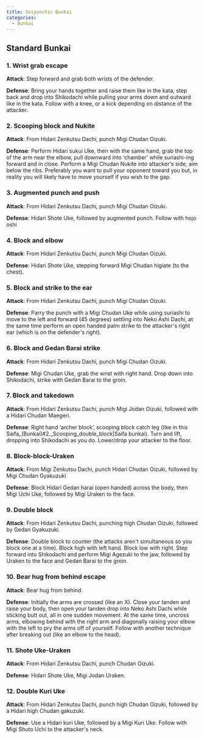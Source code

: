 ```yaml
---
title: Seiyunchin Bunkai
categories:
  - Bunkai
---
```


## Standard Bunkai

### 1. Wrist grab escape

**Attack**: Step forward and grab both wrists of the defender.

**Defense**: Bring your hands together and raise them like in the kata, step back and drop into Shikodachi while pulling your arms down and outward like in the kata. Follow with a knee, or a kick depending on distance of the attacker.

### 2. Scooping block and Nukite

**Attack**: From Hidari Zenkutsu Dachi, punch Migi Chudan Oizuki.

**Defense**: Perform Hidari sukui Uke, then with the same hand, grab the top of the arm near the elbow, pull downward into ‘chamber’ while suriashi-ing forward and in close. Perform a Migi Chudan Nukite into attacker's side, aim below the ribs. Preferably you want to pull your opponent toward you but, in reality you will likely have to move yourself if you wish to the gap.

### 3. Augmented punch and push

**Attack**: From Hidari Zenkutsu Dachi, punch Migi Chudan Oizuki.

**Defense**: Hidari Shote Uke, followed by augmented punch. Follow with hojo oshi

### 4. Block and elbow

**Attack**: From Hidari Zenkutsu Dachi, punch Migi Chudan Oizuki.

**Defense**: Hidari Shote Uke, stepping forward Migi Chudan higiate (to the chest).

### 5. Block and strike to the ear

**Attack**: From Hidari Zenkutsu Dachi, punch Migi Chudan Oizuki.

**Defense**: Parry the punch with a Migi Chudan Uke while using suriashi to move to the left and forward (45 degrees) settling into Neko Ashi Dachi, at the same time perform an open handed palm strike to the attacker's right ear (which is on the defender's right).

### 6. Block and Gedan Barai strike

**Attack**: From Hidari Zenkutsu Dachi, punch Migi Chudan Oizuki.

**Defense**: Migi Chudan Uke, grab the wrist with right hand. Drop down into Shikodachi, strike with Gedan Barai to the groin.

### 7. Block and takedown

**Attack**: From Hidari Zenkutsu Dachi, punch Migi Jodan Oizuki, followed with a Hidari Chudan Maegeri.

**Defense**: Right hand ‘archer block’, scooping block catch leg (like in this Saifa\_(Bunkai)#2.\_Scooping_double_block|Saifa bunkai). Turn and lift, dropping into Shikodachi as you do. Lower/drop your attacker to the floor.

### 8. Block-block-Uraken

**Attack**: From Migi Zenkutsu Dachi, punch Hidari Chudan Oizuki, followed by Migi Chudan Gyakuzuki

**Defense**: Block Hidari Gedan harai (open handed) across the body, then Migi Uchi Uke, followed by Migi Uraken to the face.

### 9. Double block

**Attack**: From Hidari Zenkutsu Dachi, punching high Chudan Oizuki, followed by Gedan Gyakuzuki.

**Defense**: Double block to counter (the attacks aren't simultaneous so you block one at a time). Block high with left hand. Block low with right. Step forward into Shikodachi and perform Migi Agezuki to the jaw, followed by Uraken to the face and Gedan Barai to the groin.

### 10. Bear hug from behind escape

**Attack**: Bear hug from behind.

**Defense**: Initially the arms are crossed (like an X). Close your tanden and raise your body, then open your tanden drop into Neko Ashi Dachi while sticking butt out, all in one sudden movement. At the same time, uncross arms, elbowing behind with the right arm and diagonally raising your elbow with the left to pry the arms off of yourself. Follow with another technique after breaking out (like an elbow to the head).

### 11. Shote Uke-Uraken

**Attack**: From Hidari Zenkutsu Dachi, punch Chudan Oizuki.

**Defense**: Hidari Shote Uke, Migi Jodan Uraken.

### 12. Double Kuri Uke

**Attack**: From Hidari Zenkutsu Dachi, punch high Chudan Oizuki, followed by a Hidari high Chudan gakuzuki.

**Defense**: Use a Hidari kuri Uke, followed by a Migi Kuri Uke. Follow with Migi Shuto Uchi to the attacker's neck.
